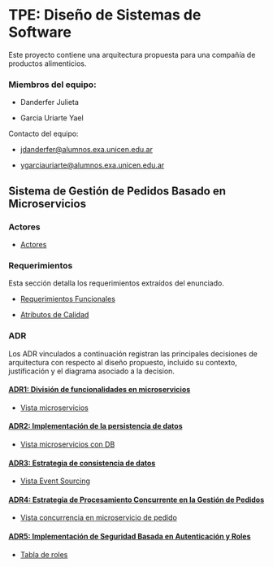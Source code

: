 # TPE: Diseño de Sistemas de Software

Este proyecto contiene una arquitectura propuesta para una compañía de productos alimenticios.

### Miembros del equipo:

- Danderfer Julieta
  
- Garcia Uriarte Yael
  
Contacto del equipo: 

- jdanderfer@alumnos.exa.unicen.edu.ar

- ygarciauriarte@alumnos.exa.unicen.edu.ar

## Sistema de Gestión de Pedidos Basado en Microservicios

### Actores
- [Actores](https://github.com/YaelGarciaUriarte/TPE/blob/main/Requerimientos/Stakeholders.md)

### Requerimientos

Esta sección detalla los requerimientos extraídos del enunciado.

- [Requerimientos Funcionales](https://github.com/YaelGarciaUriarte/TPE/blob/main/Requerimientos/RequerimientosFuncionales.md)
  
- [Atributos de Calidad](https://github.com/YaelGarciaUriarte/TPE/blob/main/Requerimientos/AtributosDeCalidad.md)
  
### ADR

Los ADR vinculados a continuación registran las principales decisiones de arquitectura con respecto al diseño propuesto, incluido su contexto, justificación y el diagrama asociado a la decision.

#### [ADR1: División de funcionalidades en microservicios](https://github.com/YaelGarciaUriarte/TPE/blob/main/Iteraci%C3%B3n%201/ADR1-Divisi%C3%B3n%20de%20funcionalidades%20en%20microservicios.md)
-  [Vista microservicios](https://github.com/YaelGarciaUriarte/TPE/blob/main/Iteraci%C3%B3n%201/vista-microservicios.md)
#### [ADR2: Implementación de la persistencia de datos](https://github.com/YaelGarciaUriarte/TPE/blob/main/Iteraci%C3%B3n%202/ADR2-Implementaci%C3%B3n%20de%20la%20persistencia%20de%20datos.md)
-  [Vista microservicios con DB](https://github.com/YaelGarciaUriarte/TPE/blob/main/Iteraci%C3%B3n%202/vista-microservicios-con-bases-de-datos.md)
#### [ADR3: Estrategia de consistencia de datos](https://github.com/YaelGarciaUriarte/TPE/blob/main/Iteraci%C3%B3n%203/ADR3-Estrategia%20de%20consistencia%20de%20datos.md)
-  [Vista Event Sourcing](https://github.com/YaelGarciaUriarte/TPE/blob/main/Iteraci%C3%B3n%203/vista-event-sourcing.md)
#### [ADR4: Estrategia de Procesamiento Concurrente en la Gestión de Pedidos](https://github.com/YaelGarciaUriarte/TPE/blob/main/Iteraci%C3%B3n%204/ADR4-Estrategia%20de%20Procesamiento%20Concurrente%20en%20la%20Gesti%C3%B3n%20de%20Pedidos.md)
-  [Vista concurrencia en microservicio de pedido](https://github.com/YaelGarciaUriarte/TPE/blob/main/Iteraci%C3%B3n%204/vista-concurrencia-microservicio-pedidos.md)
#### [ADR5: Implementación de Seguridad Basada en Autenticación y Roles](https://github.com/YaelGarciaUriarte/TPE/blob/main/Iteraci%C3%B3n%205/ADR5-Implementaci%C3%B3n%20de%20Seguridad%20Basada%20en%20Autenticaci%C3%B3n%20y%20Roles.md)
-  [Tabla de roles](https://github.com/YaelGarciaUriarte/TPE/blob/main/Iteraci%C3%B3n%205/tabla-roles.md)

